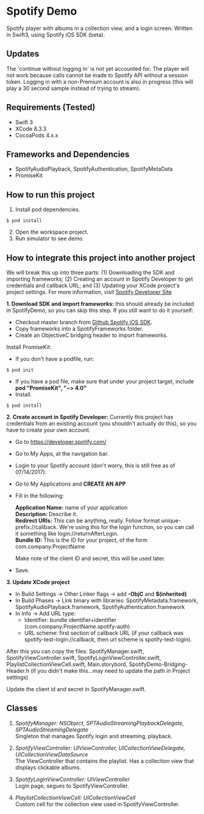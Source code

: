 Spotify Demo
===============================================
Spotify player with albums in a collection view, and a login screen. Written in Swift3, using Spotify iOS SDK (beta).

Updates
-----------------------------------------------
The 'continue without logging in' is not yet accounted for. The player will not work because calls cannot be made to Spotify API without a session token. Logging in with a non-Premium account is also in progress (this will play a 30 second sample instead of trying to stream).

Requirements (Tested)
-----------------------------------------------
* Swift 3
* XCode 8.3.3
* CocoaPods 4.x.x

Frameworks and Dependencies
-----------------------------------------------
* SpotifyAudioPlayback, SpotifyAuthentication, SpotifyMetaData
* PromiseKit

How to run this project
-----------------------------------------------
1. Install pod dependencies.  
  ```
  $ pod install
  ```
2. Open the workspace project.
3. Run simulator to see demo.

How to integrate this project into another project
-----------------------------------------------
We will break this up into three parts: (1) Downloading the SDK and importing frameworks; (2) Creating an account in Spotify Developer to get credentials and callback URL; and (3) Updating your XCode project's project settings. For more information, visit [Spotify Developer Site](https://developer.spotify.com/technologies/spotify-ios-sdk/ "Spotify Developer")

**1. Download SDK and import frameworks:** this should already be included in SpotifyDemo, so you can skip this step. If you still want to do it yourself:
  * Checkout master branch from [Github Spotify iOS SDK](https://github.com/spotify/ios-sdk "ios-sdk").
  * Copy frameworks into a SpotifyFrameworks folder.
  * Create an ObjectiveC bridging header to import frameworks.  

  Install PromiseKit:
  * If you don't have a podfile, run:
  ```
  $ pod init
  ```
  * If you have a pod file, make sure that under your project target, include **pod "PromiseKit", "~> 4.0"**
  * Install.
  ```
  $ pod install
  ```
**2. Create account in Spotify Developer:** Currently this project has credentials from an existing account (you shouldn't actually do this), so you have to create your own account.
  * Go to https://developer.spotify.com/
  * Go to My Apps, at the navigation bar.
  * Login to your Spotify account (don't worry, this is still free as of 07/14/2017).
  * Go to My Applications and **CREATE AN APP**
  * Fill in the following:

    **Application Name:** name of your application  
    **Description:** Describe it.  
    **Redirect URIs:** This can be anything, really. Follow format unique-prefix://callback. We're using this for the login function, so you can call it something like login://returnAfterLogin.  
    **Bundle ID:** This is the ID for your project, of the form com.company.ProjectName  

    Make note of the client ID and secret, this will be used later.

  * Save.

**3. Update XCode project**  
  * In Build Settings -> Other Linker flags -> add **-ObjC** and **$(inherited)**
  * In Build Phases -> Link binary with libraries: SpotifyMetadata.framework, SpotifyAudioPlayback.framework, SpotifyAuthentication.framework
  * In Info -> Add URL type:
    * Identifier: bundle identifier+identifier  (com.company.ProjectName.spotify-auth)
    * URL scheme: first section of callback URL (if your callback was spotify-test-login://callback, then url scheme is spotify-test-login).  
  
  After this you can copy the files: SpotifyManager.swift, SpotifyViewController.swift, SpotifyLoginViewController.swift, PlaylistCollectionViewCell.swift, Main.storybord, SpotifyDemo-Bridging-Header.h (if you didn't make this...may need to update the path in Project settings)  

  Update the client id and secret in SpotifyManager.swift.

Classes
-----------------------------------------------
1. *SpotifyManager: NSObject, SPTAudioStreamingPlaybackDelegate, SPTAudioStreamingDelegate*  
  Singleton that manages Spotify login and streaming, playback.

2. *SpotifyViewController: UIViewController, UICollectionViewDelegate, UICollectionViewDataSource*  
  The ViewController that contains the playlist. Has a collection view that displays clickable albums.

3. *SpotifyLoginViewController: UIViewController*  
  Login page, segues to SpotifyViewController.

4. *PlaylistCollectionViewCell: UICollectionViewCell*  
  Custom cell for the collection view used in SpotifyViewController.  
